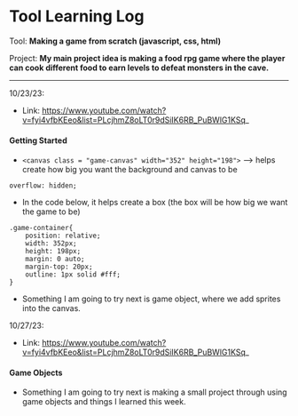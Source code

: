 # Tool Learning Log

Tool: **Making a game from scratch (javascript, css, html)**

Project: **My main project idea is making a food rpg game where the player can cook different food to earn levels to defeat monsters in the cave.**

---

10/23/23:
* Link: https://www.youtube.com/watch?v=fyi4vfbKEeo&list=PLcjhmZ8oLT0r9dSiIK6RB_PuBWlG1KSq_ 

#### Getting Started 
* `<canvas class = "game-canvas" width="352" height="198">` --> helps create how big you want the background and canvas to be 

`overflow: hidden;`
* In the code below, it helps create a box (the box will be how big we want the game to be)
```JS
.game-container{
    position: relative;
    width: 352px; 
    height: 198px; 
    margin: 0 auto; 
    margin-top: 20px;
    outline: 1px solid #fff; 
}
```


* Something I am going to try next is game object, where we add sprites into the canvas. 

10/27/23:
* Link: https://www.youtube.com/watch?v=fyi4vfbKEeo&list=PLcjhmZ8oLT0r9dSiIK6RB_PuBWlG1KSq_ 

#### Game Objects 


* Something I am going to try next is making a small project through using game objects and things I learned this week. 



<!-- 
* Links you used today (websites, videos, etc)
* Things you tried, progress you made, etc
* Challenges, a-ha moments, etc
* Questions you still have
* What you're going to try next
-->
